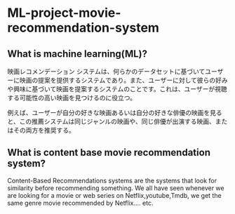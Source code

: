 # ML-project-movie-recommendation-system

## What is machine learning(ML)? ##
映画レコメンデーション システムは、何らかのデータセットに基づいてユーザーに映画の提案を提供するシステムであり。また、ユーザーに対して彼らの好みや興味に基づいて映画を提案するシステムのことです。これは、ユーザーが視聴する可能性の高い映画を見つけるのに役立つ。

例えば、ユーザーが自分の好きな映画あるいは自分の好きな俳優の映画を見ると、この推薦システムは同じジャンルの映画や、同じ俳優が出演する映画、またはその両方を推奨する。


## What is content base movie recommendation system? ##
Content-Based Recommendations systems are the systems that look for similarity before recommending something. We all have seen whenever we are looking for a movie or web series on Netflix,youtube,Tmdb, we get the same genre movie recommended by Netflix.... etc.
